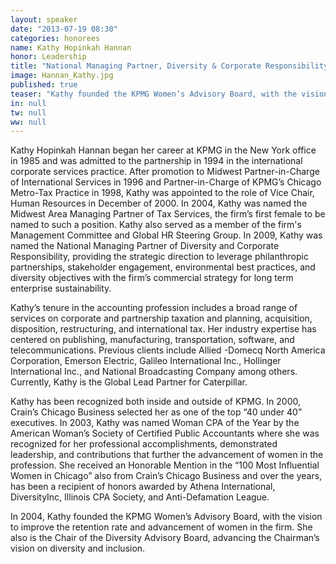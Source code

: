 ```yaml
---
layout: speaker
date: "2013-07-19 08:30"
categories: honorees
name: Kathy Hopinkah Hannan
honor: Leadership
title: "National Managing Partner, Diversity & Corporate Responsibility, KPMG"
image: Hannan_Kathy.jpg
published: true
teaser: "Kathy founded the KPMG Women’s Advisory Board, with the vision to improve the retention rate and advancement of women in the firm. She also is the Chair of the Diversity Advisory Board, advancing the Chairman’s vision on diversity and inclusion."
in: null
tw: null
ww: null
---
```


Kathy Hopinkah Hannan began her career at KPMG in the New York office in 1985 and was admitted to the partnership in 1994 in the international corporate services practice. After promotion to Midwest Partner-in-Charge of International Services in 1996 and Partner-in-Charge of KPMG’s Chicago Metro-Tax Practice in 1998, Kathy was appointed to the role of Vice Chair, Human Resources in December of 2000. In 2004, Kathy was named the Midwest Area Managing Partner of Tax Services, the firm’s first female to be named to such a position. Kathy also served as a member of the firm's Management Committee and Global HR Steering Group. In 2009, Kathy was named the National Managing Partner of Diversity and Corporate Responsibility, providing the strategic direction to leverage philanthropic partnerships, stakeholder engagement, environmental best practices, and diversity objectives with the firm’s commercial strategy for long term enterprise sustainability.

Kathy’s tenure in the accounting profession includes a broad range of services on corporate and partnership taxation and planning, acquisition, disposition, restructuring, and international tax. Her industry expertise has centered on publishing, manufacturing, transportation, software, and telecommunications. Previous clients include Allied -Domecq North America Corporation, Emerson Electric, Galileo International Inc., Hollinger International Inc., and National Broadcasting Company among others. Currently, Kathy is the Global Lead Partner for Caterpillar.Kathy has been recognized both inside and outside of KPMG. In 2000, Crain’s Chicago Business selected her as one of the top “40 under 40” executives. In 2003, Kathy was named Woman CPA of the Year by the American Woman’s Society of Certified Public Accountants where she was recognized for her professional accomplishments, demonstrated leadership, and contributions that further the advancement of women in the profession. She received an Honorable Mention in the “100 Most Influential Women in Chicago” also from Crain’s Chicago Business and over the years, has been a recipient of honors awarded by Athena International, DiversityInc, Illinois CPA Society, and Anti-Defamation League.In 2004, Kathy founded the KPMG Women’s Advisory Board, with the vision to improve the retention rate and advancement of women in the firm. She also is the Chair of the Diversity Advisory Board, advancing the Chairman’s vision on diversity and inclusion.